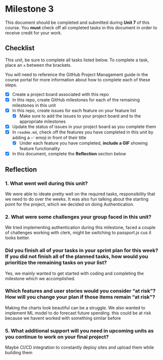 # Milestone 3

This document should be completed and submitted during **Unit 7** of this course. You **must** check off all completed tasks in this document in order to receive credit for your work.

## Checklist

This unit, be sure to complete all tasks listed below. To complete a task, place an `x` between the brackets.

You will need to reference the GitHub Project Management guide in the course portal for more information about how to complete each of these steps.

- [x] Create a project board associated with this repo
- [x] In this repo, create GitHub milestones for each of the remaining milestones in this unit
- [x] In this repo, create issues for each feature on your feature list
  - [x] Make sure to add the issues to your project board and to the appropriate milestones
- [x] Update the status of issues in your project board as you complete them
- [x] In `readme.md`, check off the features you have completed in this unit by adding a ✅ emoji in front of their title
  - [x] Under each feature you have completed, **include a GIF** showing feature functionality
- [x] In this document, complete the **Reflection** section below

## Reflection

### 1. What went well during this unit?

We were able to ideate pretty well on the required tasks, responsibility that we need to do over the weeks. It was also fun talking about the starting point for the project, which we decided on doing Authentication.  

### 2. What were some challenges your group faced in this unit?

We tried implementing authentication during this milestone, faced a couple of challenges working with clerk, might be switching to passport.js cus it looks better.

### Did you finish all of your tasks in your sprint plan for this week? If you did not finish all of the planned tasks, how would you prioritize the remaining tasks on your list?

Yes, we mainly wanted to get started with coding and completing the milestone which we accomplished.

### Which features and user stories would you consider “at risk”? How will you change your plan if those items remain “at risk”?

Making the charts look beautiful can be a struggle. We also wanted to implement ML model to do forecast future spending. this could be at risk because we havent worked with something similar before

### 5. What additional support will you need in upcoming units as you continue to work on your final project?

Maybe CI/CD integration to constantly deploy sites and upload them while building them

